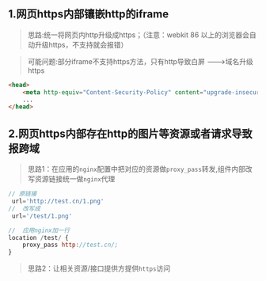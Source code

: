 ## 1.网页https内部镶嵌http的iframe

> 思路:统一将网页内http升级成https；（注意：webkit 86 以上的浏览器会自动升级https，不支持就会报错）

> 可能问题:部分iframe不支持https方法，只有http导致白屏 --->域名升级https

```html
<head>
    <meta http-equiv="Content-Security-Policy" content="upgrade-insecure-requests">
    ...
</head>
```
## 2.网页https内部存在http的图片等资源或者请求导致报跨域

> 思路1：在应用的`nginx`配置中把对应的资源做`proxy_pass`转发,组件内部改写资源链接统一做`nginx`代理

```js
// 原链接
 url='http://test.cn/1.png'
//  改写成
 url='/test/1.png'

//  应用nginx加一行
location /test/ {
    proxy_pass http://test.cn/;
}
```

> 思路2：让相关资源/接口提供方提供`https`访问